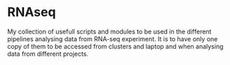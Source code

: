 # RNAseq


My collection of usefull scripts and modules to be used in the different pipelines analysing data from RNA-seq experiment.
It is to have only one copy of them to be accessed from clusters and laptop and when analysing data from different projects.
